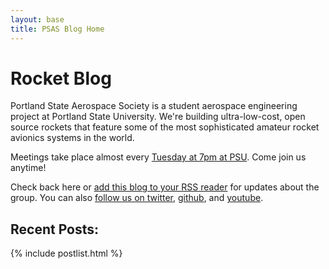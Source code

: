 ```yaml
---
layout: base
title: PSAS Blog Home
---
```


# Rocket Blog

Portland State Aerospace Society is a student aerospace engineering project at
Portland State University. We're building ultra-low-cost, open source rockets
that feature some of the most sophisticated amateur rocket avionics systems
in the world.

Meetings take place almost every
[Tuesday at 7pm at PSU](http://psas.pdx.edu/Schedule/). Come join us anytime!

Check back here or [add this blog to your RSS reader](/feed.xml) for updates
about the group. You can also
[follow us on twitter](https://twitter.com/pdxaerospace),
[github](https://github.com/psas),
and [youtube](http://www.youtube.com/user/psasrockets).


## Recent Posts:

{% include postlist.html %}
